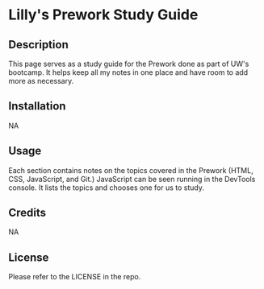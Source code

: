 # Lilly's Prework Study Guide

## Description

This page serves as a study guide for the Prework done as part of UW's bootcamp.
It helps keep all my notes in one place and have room to add more as necessary.

## Installation

NA

## Usage

Each section contains notes on the topics covered in the Prework (HTML, CSS, JavaScript, and Git.)
JavaScript can be seen running in the DevTools console. It lists the topics and chooses one for us to study.

## Credits

NA

## License

Please refer to the LICENSE in the repo.